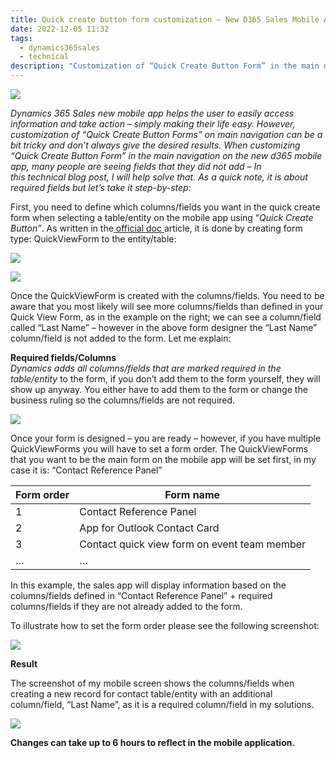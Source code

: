 ```yaml
---
title: Quick create button form customization – New D365 Sales Mobile App Navigation
date: 2022-12-05 11:32
tags:
  - dynamics365sales
  - technical
description: "Customization of “Quick Create Button Form” in the main navigation "
---
```

<!--StartFragment-->

![](/media/111.jpg)

*Dynamics 365 Sales new mobile app helps the user to easily access information and take action – simply making their life easy. However, customization of “Quick Create Button Forms” on main navigation can be a bit tricky and don’t always give the desired results. When customizing “Quick Create Button Form” in the main navigation on the new d365 mobile app, many people are seeing fields that they did not add – In this technical blog post, I will help solve that. As a quick note, it is about required fields but let’s take it step-by-step:*

First, you need to define which columns/fields you want in the quick create form when selecting a table/entity on the mobile app using “*Quick Create Button”*. As written in the[ official doc ](https://docs.microsoft.com/en-us/dynamics365/sales/sales-mobile/modify-quick-view-form)article, it is done by creating form type: QuickViewForm to the entity/table: 

<!--EndFragment-->

![](/media/4-768x278.png " ")

![](/media/4-768x278.png)

<!--StartFragment-->

Once the QuickViewForm is created with the columns/fields. You need to be aware that you most likely will see more columns/fields than defined in your Quick View Form, as in the example on the right; we can see a column/field called “Last Name” – however in the above form designer the “Last Name” column/field is not added to the form. Let me explain:

<!--EndFragment-->

<!--StartFragment-->

**Required fields/Columns**\
*Dynamics adds all columns/fields that are marked required in the table/entity* to the form, if you don’t add them to the form yourself, they will show up anyway. You either have to add them to the form or change the business ruling so the columns/fields are not required.

![](/media/7-300x192.png)

<!--EndFragment-->



<!--StartFragment-->

Once your form is designed – you are ready – however, if you have multiple QuickViewForms you will have to set a form order. The QuickViewForms that you want to be the main form on the mobile app will be set first, in my case it is: “Contact Reference Panel”

| Form order | Form name                                    |
| ---------- | -------------------------------------------- |
| 1          | Contact Reference Panel                      |
| 2          | App for Outlook Contact Card                 |
| 3          | Contact quick view form on event team member |
| …          | …                                            |

In this example, the sales app will display information based on the columns/fields defined in “Contact Reference Panel” + required columns/fields if they are not already added to the form.

To illustrate how to set the form order please see the following screenshot:

<!--EndFragment-->

![](/media/8-768x330.png)

<!--StartFragment-->

**Result**

The screenshot of my mobile screen shows the columns/fields when creating a new record for contact table/entity with an additional column/field, “Last Name”, as it is a required column/field in my solutions.

![](/media/12-473x1024.jpg)

**Changes can take up to 6 hours to reflect in the mobile application.**



<!--EndFragment-->